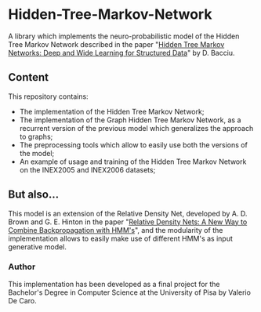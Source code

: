 # Hidden-Tree-Markov-Network
A library which implements the neuro-probabilistic model of the Hidden Tree Markov Network described in the paper "[Hidden Tree Markov Networks: Deep and Wide Learning for Structured Data](https://arxiv.org/abs/1711.07784)" by D. Bacciu.

## Content
This repository contains:
  - The implementation of the Hidden Tree Markov Network;
  - The implementation of the Graph Hidden Tree Markov Network, as a recurrent version of the previous model which generalizes the approach to graphs;
  - The preprocessing tools which allow to easily use both the versions of the model;
  - An example of usage and training of the Hidden Tree Markov Network on the INEX2005 and INEX2006 datasets;
 
## But also...
This model is an extension of the Relative Density Net, developed by A. D. Brown and G. E. Hinton in the paper "[Relative Density Nets: A New Way to Combine Backpropagation with HMM's](https://pdfs.semanticscholar.org/943d/5f9deb552d25d6b1377b09ad3fa00cbe7b3e.pdf)", and the modularity of the implementation allows to easily make use of different HMM's as input generative model.

### Author
This implementation has been developed as a final project for the Bachelor's Degree in Computer Science at the University of Pisa by Valerio De Caro.

